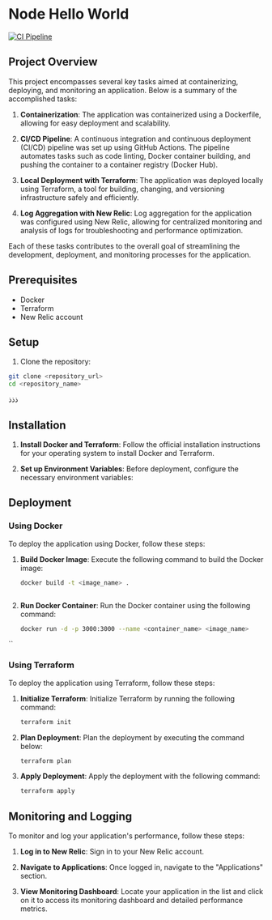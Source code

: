 # Node Hello World
[![CI Pipeline](https://github.com/AbdulrahmanHammouda/node-hello/actions/workflows/main.yml/badge.svg)](https://github.com/AbdulrahmanHammouda/node-hello/actions/workflows/main.yml)




## Project Overview

This project encompasses several key tasks aimed at containerizing, deploying, and monitoring an application. Below is a summary of the accomplished tasks:

1. **Containerization**: The application was containerized using a Dockerfile, allowing for easy deployment and scalability.

2. **CI/CD Pipeline**: A continuous integration and continuous deployment (CI/CD) pipeline was set up using GitHub Actions. The pipeline automates tasks such as code linting, Docker container building, and pushing the container to a container registry (Docker Hub).

3. **Local Deployment with Terraform**: The application was deployed locally using Terraform, a tool for building, changing, and versioning infrastructure safely and efficiently.

4. **Log Aggregation with New Relic**: Log aggregation for the application was configured using New Relic, allowing for centralized monitoring and analysis of logs for troubleshooting and performance optimization.

Each of these tasks contributes to the overall goal of streamlining the development, deployment, and monitoring processes for the application.


## Prerequisites


* Docker
* Terraform
* New Relic account 

## Setup

1. Clone the repository:

```bash
git clone <repository_url>
cd <repository_name>
```
ذذذ
## Installation

1. **Install Docker and Terraform**: Follow the official installation instructions for your operating system to install Docker and Terraform.

2. **Set up Environment Variables**: Before deployment, configure the necessary environment variables:

## Deployment

### Using Docker

To deploy the application using Docker, follow these steps:

1. **Build Docker Image**: Execute the following command to build the Docker image:
   
   ```bash
   docker build -t <image_name> .
```
```

2. **Run Docker Container**: Run the Docker container using the following command:

    ```bash
    docker run -d -p 3000:3000 --name <container_name> <image_name>
``

### Using Terraform

To deploy the application using Terraform, follow these steps:

1. **Initialize Terraform**: Initialize Terraform by running the following command:
   
   ```bash
   terraform init
   ```

2. **Plan Deployment**: Plan the deployment by executing the command below:

    ```bash
    terraform plan
    ```

3. **Apply Deployment**: Apply the deployment with the following command:

    ```bash
    terraform apply
    ```

## Monitoring and Logging

To monitor and log your application's performance, follow these steps:

1. **Log in to New Relic**: Sign in to your New Relic account.

2. **Navigate to Applications**: Once logged in, navigate to the "Applications" section.

3. **View Monitoring Dashboard**: Locate your application in the list and click on it to access its monitoring dashboard and detailed performance metrics.

